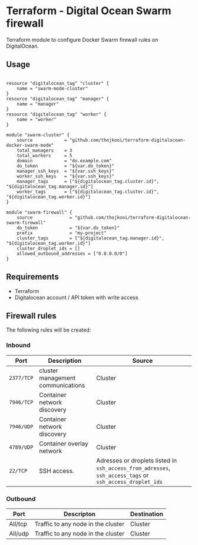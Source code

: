 # Terraform - Digital Ocean Swarm firewall

Terraform module to configure Docker Swarm firewall rules on DigitalOcean.

## Usage

```hcl

resource "digitalocean_tag" "cluster" {
    name = "swarm-mode-cluster"
}
resource "digitalocean_tag" "manager" {
    name = "manager"
}
resource "digitalocean_tag" "worker" {
    name = "worker"
}

module "swarm-cluster" {
    source            = "github.com/thojkooi/terraform-digitalocean-docker-swarm-mode"
    total_managers    = 3
    total_workers     = 5
    domain            = "do.example.com"
    do_token          = "${var.do_token}"
    manager_ssh_keys  = "${var.ssh_keys}"
    worker_ssh_keys   = "${var.ssh_keys}"
    manager_tags      = ["${digitalocean_tag.cluster.id}", "${digitalocean_tag.manager.id}"]
    worker_tags       = ["${digitalocean_tag.cluster.id}", "${digitalocean_tag.worker.id}"]
}

module "swarm-firewall" {
    source              = "github.com/thojkooi/terraform-digitalocean-swarm-firewall"
    do_token            = "${var.do_token}"
    prefix              = "my-project"
    cluster_tags        = ["${digitalocean_tag.manager.id}", "${digitalocean_tag.worker.id}"]
    cluster_droplet_ids = []
    allowed_outbound_addresses = ["0.0.0.0/0"]
}
```

## Requirements

- Terraform
- Digitalocean account / API token with write access

## Firewall rules

The following rules will be created:

### Inbound

Port       | Description                       | Source
---------- | --------------------------------- | -------
`2377/TCP` | cluster management communications | Cluster
`7946/TCP` | Container network discovery       | Cluster
`7946/UDP` | Container network discovery       | Cluster
`4789/UDP` | Container overlay network         | Cluster
`22/TCP`   | SSH access.                       | Adresses or droplets listed in `ssh_access_from_adresses`, `ssh_access_tags` or `ssh_access_droplet_ids`

### Outbound

Port    | Descripton                         | Destination
------- | ---------------------------------- | -----------
All/tcp | Traffic to any node in the cluster | Cluster
All/udp | Traffic to any node in the cluster | Cluster
